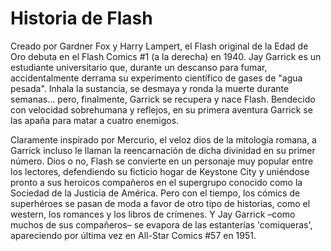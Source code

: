 # Historia de Flash

Creado por Gardner Fox y Harry Lampert, el Flash original de la Edad de Oro debuta en el Flash Comics #1 (a la derecha) en 1940. Jay Garrick es un estudiante universitario que, durante un descanso para fumar, accidentalmente derrama su experimento científico de gases de "agua pesada". Inhala la sustancia, se desmaya y ronda la muerte durante semanas… pero, finalmente, Garrick se recupera y nace Flash. Bendecido con velocidad sobrehumana y reflejos, en su primera aventura Garrick se las apaña para matar a cuatro enemigos.

Claramente inspirado por Mercurio, el veloz dios de la mitología romana, a Garrick incluso le llaman la reencarnación de dicha divinidad en su primer número. Dios o no, Flash se convierte en un personaje muy popular entre los lectores, defendiendo su ficticio hogar de Keystone City y uniéndose pronto a sus heroicos compañeros en el supergrupo conocido como la Sociedad de la Justicia de América. Pero con el tiempo, los cómics de superhéroes se pasan de moda a favor de otro tipo de historias, como el western, los romances y los libros de crímenes. Y Jay Garrick –como muchos de sus compañeros– se evapora de las estanterías 'comiqueras', apareciendo por última vez en All-Star Comics #57 en 1951.
